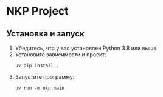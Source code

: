 # NKP Project

## Установка и запуск

1. Убедитесь, что у вас установлен Python 3.8 или выше
2. Установите зависимости и проект:
   ```
   uv pip install .
   ```
3. Запустите программу:
   ```
   uv run -m nkp.main
   ``` 
